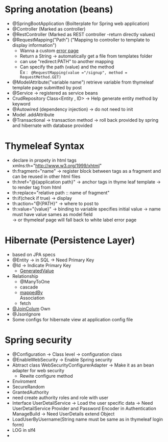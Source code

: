 # Spring anotation (beans)
* @SpringBootApplication (Boilterplate for Spring web application)
* @Controller (Marked as controller)
* @RestController (Marked as REST controller -return directly values)
* @RequestMapping("Path") ("Mapping to controller to template to display information")
  * Wanna a custom [error page](https://www.baeldung.com/spring-boot-custom-error-page)
  * Return a String -> automatically get a file from templates folder
  * can use "redirect:PATH" to another mapping 
  * Can specify the path (value) and the method 
   <br>Ex : ` @RequestMapping(value ="/signup", method = RequestMethod.GET)`
* @ModelAttribute("variable name") retrieve variable from thymeleaf template page submitted by post
* @Service -> registered as service beans
* CrudRepository Class<Entity , ID> -> Help generate entity method by keyword
* @Autowired (dependency injection) -> do not need to init
* Model .addAttribute
* @Transactional ->  transaction method  -> roll back provided by spring and hibernate with database provided






# Thymeleaf Syntax
  * declare in propety in html tags xmlns:th="http://www.w3.org/1999/xhtml"
  * th:fragment="name" -> register block between tags as a fragment and can be reused in other html files
  * th:href="@{application path}" -> anchor tags in thyme leaf template -> to render tag from html
  * th:replace="relative path :: name of fragment"
  * th:if(check if true) -> display
  * th:action="@{PATH}" -> where to post to
  * th:value="{value}" -> binding to variable specifies initial value -> name must have value sames as model field 
  <br> -> or thymeleaf page will fall back to white label error page
  
# Hibernate (Persistence Layer)
* based on JPA specs
* @Entity -> in SQL -> Need Primary Key
* @Id -> Indicate Primary Key
  * [GeneratedValue](https://www.objectdb.com/java/jpa/entity/generated)
* Relationship
  * @ManyToOne 
   * cascade
   * [mappedBy](https://www.baeldung.com/jpa-joincolumn-vs-mappedby)
   <br> Association
   * fetch
* [@JoinColum](https://www.baeldung.com/jpa-join-column) Own
* @JsonIgnore
* Some configs for hibernate view at application config file

# Spring security

* @Configuration -> Class level -> configuration class
* @EnableWebSecurity -> Enable Spring security
* Abtract class WebSecurityConfigurerAdapter  -> Make it as an bean adapter for web security
  * Rewite configure method
* Enviroment 
* SecureRandom
* GrantedAuthority
* need create authority roles and role with user
* Interface  UserDetailService -> Load the user specific data -> Need UserDetailService Provider and Password Encoder in Authentication ManageBuild ->  Need UserDetails extend Object 
 * LoadUserByUsername(String name must be same as in thymeleaf login form)
* LOG in slf4
* 

